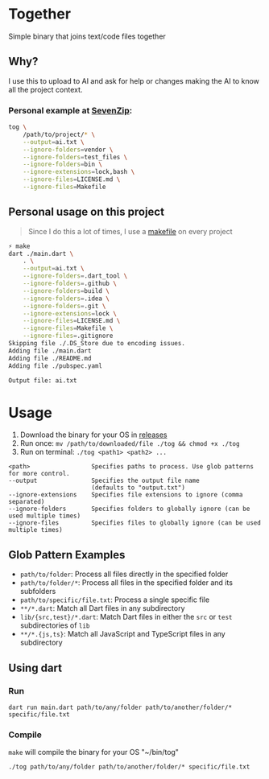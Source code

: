 # Together

Simple binary that joins text/code files together

## Why?
I use this to upload to AI and ask for help or changes making the AI to know all the project context.

### Personal example at [SevenZip](https://github.com/verseles/SevenZip):
```bash
tog \
    /path/to/project/* \
    --output=ai.txt \
    --ignore-folders=vendor \
    --ignore-folders=test_files \
    --ignore-folders=bin \
    --ignore-extensions=lock,bash \
    --ignore-files=LICENSE.md \
    --ignore-files=Makefile
```

## Personal usage on this project
> Since I do this a lot of times, I use a [makefile](Makefile) on every project

```bash
⚡ make
dart ./main.dart \
    . \
    --output=ai.txt \
    --ignore-folders=.dart_tool \
    --ignore-folders=.github \
    --ignore-folders=build \
    --ignore-folders=.idea \
    --ignore-folders=.git \
    --ignore-extensions=lock \
    --ignore-files=LICENSE.md \
    --ignore-files=Makefile \
    --ignore-files=.gitignore
Skipping file ./.DS_Store due to encoding issues.
Adding file ./main.dart
Adding file ./README.md
Adding file ./pubspec.yaml

Output file: ai.txt
```

# Usage

1. Download the binary for your OS in [releases](//github.com/insign/together/releases)
2. Run once: `mv /path/to/downloaded/file ./tog && chmod +x ./tog`
3. Run on terminal: `./tog <path1> <path2> ...`

```
<path>                 Specifies paths to process. Use glob patterns for more control.
--output               Specifies the output file name
                       (defaults to "output.txt")
--ignore-extensions    Specifies file extensions to ignore (comma separated)
--ignore-folders       Specifies folders to globally ignore (can be used multiple times)
--ignore-files         Specifies files to globally ignore (can be used multiple times)
```

## Glob Pattern Examples

- `path/to/folder`: Process all files directly in the specified folder
- `path/to/folder/*`: Process all files in the specified folder and its subfolders
- `path/to/specific/file.txt`: Process a single specific file
- `**/*.dart`: Match all Dart files in any subdirectory
- `lib/{src,test}/*.dart`: Match Dart files in either the `src` or `test` subdirectories of `lib`
- `**/*.{js,ts}`: Match all JavaScript and TypeScript files in any subdirectory

## Using dart

### Run
`dart run main.dart path/to/any/folder path/to/another/folder/* specific/file.txt`

### Compile
`make` will compile the binary for your OS "~/bin/tog"

`./tog path/to/any/folder path/to/another/folder/* specific/file.txt`
```
